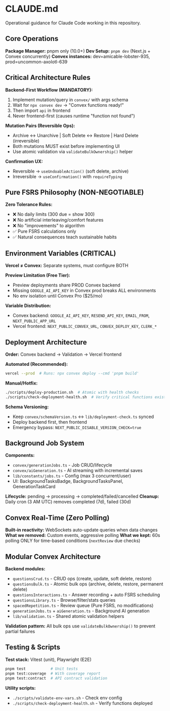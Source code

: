 # CLAUDE.md

Operational guidance for Claude Code working in this repository.

## Core Operations

**Package Manager:** pnpm only (10.0+)
**Dev Setup:** `pnpm dev` (Next.js + Convex concurrently)
**Convex instances:** dev=amicable-lobster-935, prod=uncommon-axolotl-639

## Critical Architecture Rules

**Backend-First Workflow (MANDATORY):**
1. Implement mutation/query in `convex/` with args schema
2. Wait for `npx convex dev` → "Convex functions ready!"
3. Then import `api` in frontend
4. Never frontend-first (causes runtime "function not found")

**Mutation Pairs (Reversible Ops):**
- Archive ↔ Unarchive | Soft Delete ↔ Restore | Hard Delete (irreversible)
- Both mutations MUST exist before implementing UI
- Use atomic validation via `validateBulkOwnership()` helper

**Confirmation UX:**
- Reversible → `useUndoableAction()` (soft delete, archive)
- Irreversible → `useConfirmation()` with `requireTyping`

## Pure FSRS Philosophy (NON-NEGOTIABLE)

**Zero Tolerance Rules:**
- ❌ No daily limits (300 due = show 300)
- ❌ No artificial interleaving/comfort features
- ❌ No "improvements" to algorithm
- ✅ Pure FSRS calculations only
- ✅ Natural consequences teach sustainable habits

## Environment Variables (CRITICAL)

**Vercel ≠ Convex:** Separate systems, must configure BOTH

**Preview Limitation (Free Tier):**
- Preview deployments share PROD Convex backend
- Missing `GOOGLE_AI_API_KEY` in Convex prod breaks ALL environments
- No env isolation until Convex Pro ($25/mo)

**Variable Distribution:**
- Convex backend: `GOOGLE_AI_API_KEY`, `RESEND_API_KEY`, `EMAIL_FROM`, `NEXT_PUBLIC_APP_URL`
- Vercel frontend: `NEXT_PUBLIC_CONVEX_URL`, `CONVEX_DEPLOY_KEY`, `CLERK_*`

## Deployment Architecture

**Order:** Convex backend → Validation → Vercel frontend

**Automated (Recommended):**
```bash
vercel --prod  # Runs: npx convex deploy --cmd 'pnpm build'
```

**Manual/Hotfix:**
```bash
./scripts/deploy-production.sh  # Atomic with health checks
./scripts/check-deployment-health.sh  # Verify critical functions exist
```

**Schema Versioning:**
- Keep `convex/schemaVersion.ts` ↔ `lib/deployment-check.ts` synced
- Deploy backend first, then frontend
- Emergency bypass: `NEXT_PUBLIC_DISABLE_VERSION_CHECK=true`

## Background Job System

**Components:**
- `convex/generationJobs.ts` - Job CRUD/lifecycle
- `convex/aiGeneration.ts` - AI streaming with incremental saves
- `lib/constants/jobs.ts` - Config (max 3 concurrent/user)
- UI: BackgroundTasksBadge, BackgroundTasksPanel, GenerationTaskCard

**Lifecycle:** pending → processing → completed/failed/cancelled
**Cleanup:** Daily cron (3 AM UTC) removes completed (7d), failed (30d)

## Convex Real-Time (Zero Polling)

**Built-in reactivity:** WebSockets auto-update queries when data changes
**What we removed:** Custom events, aggressive polling
**What we kept:** 60s polling ONLY for time-based conditions (`nextReview` due checks)

## Modular Convex Architecture

**Backend modules:**
- `questionsCrud.ts` - CRUD ops (create, update, soft delete, restore)
- `questionsBulk.ts` - Atomic bulk ops (archive, delete, restore, permanent delete)
- `questionsInteractions.ts` - Answer recording + auto FSRS scheduling
- `questionsLibrary.ts` - Browse/filter/stats queries
- `spacedRepetition.ts` - Review queue (Pure FSRS, no modifications)
- `generationJobs.ts` + `aiGeneration.ts` - Background AI generation
- `lib/validation.ts` - Shared atomic validation helpers

**Validation pattern:** All bulk ops use `validateBulkOwnership()` to prevent partial failures

## Testing & Scripts

**Test stack:** Vitest (unit), Playwright (E2E)
```bash
pnpm test           # Unit tests
pnpm test:coverage  # With coverage report
pnpm test:contract  # API contract validation
```

**Utility scripts:**
- `./scripts/validate-env-vars.sh` - Check env config
- `./scripts/check-deployment-health.sh` - Verify functions deployed
